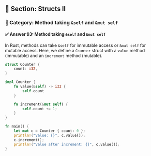## 📘 Section: Structs II  
### 🔹 Category: Method taking `&self` and `&mut self`  
#### ✅ Answer 93: Method taking `&self` and `&mut self`

In Rust, methods can take `&self` for immutable access or `&mut self` for mutable access. Here, we define a `Counter` struct with a `value` method (immutable) and an `increment` method (mutable).

```rust
struct Counter {
    count: i32,
}

impl Counter {
    fn value(&self) -> i32 {
        self.count
    }

    fn increment(&mut self) {
        self.count += 1;
    }
}

fn main() {
    let mut c = Counter { count: 0 };
    println!("Value: {}", c.value());
    c.increment();
    println!("Value after increment: {}", c.value());
}
```
